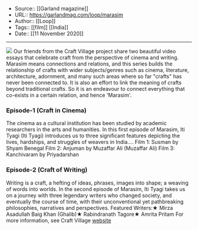 ﻿
  * Source:: [[Garland magazine]]
  * URL:: https://garlandmag.com/loop/marasim
  * Author:: [[Loop]]
  * Tags:: [[film]] [[India]]
  * Date:: [[11 November 2020]]


* * *
![](https://garlandmag.com/wp-content/uploads/2020/11/Clipboard-Image-2-1024x452.jpg)
Our friends from the Craft Village project share two beautiful video essays that celebrate craft from the perspective of cinema and writing.
Marasim means connections and relations, and this series builds the relationship of crafts with wider subjects/genres such as cinema, literature, architecture, adornment, and many such areas where so far "crafts" has never been connected to. It is also an effort to link the meaning of crafts beyond traditional crafts. So it is an endeavour to connect everything that co-exists in a certain relation, and hence 'Marasim'.
### Episode-1 (Craft in Cinema)
The cinema as a cultural institution has been studied by academic researchers in the arts and humanities. In this first episode of Marasim, Iti Tyagi (Iti Tyagi) introduces us to three significant features depicting the lives, hardships, and struggles of weavers in India….
Film 1: Susman by Shyam Benegal
Film 2: Anjuman by Muzaffar Ali (Muzaffar Ali)
Film 3: Kanchivaram by Priyadarshan
### Episode-2 (Craft of Writing)
Writing is a craft, a hefting of ideas, phrases, images into shape; a weaving of words into worlds. In the second episode of Marasim, Iti Tyagi takes us on a journey with three legendary writers who changed society, and eventually the course of time, with their unconventional yet pathbreaking philosophies, narratives and perspectives.
Featured Writers:★ Mirza Asadullah Baig Khan (Ghalib)★ Rabindranath Tagore★ Amrita Pritam
For more information, see Craft Village [website](http://www.craftvillage.org.in/)

